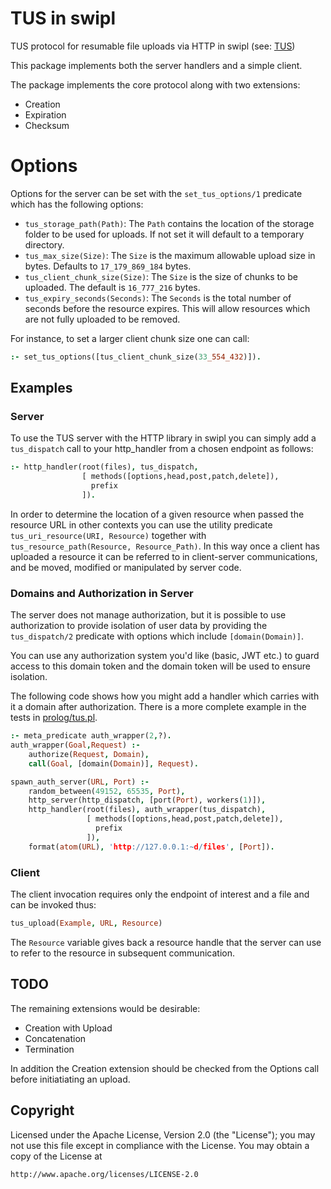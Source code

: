 
# TUS in swipl

TUS protocol for resumable file uploads via HTTP in swipl (see:
[TUS](https://tus.io/))

This package implements both the server handlers and a simple client.

The package implements the core protocol along with two extensions:

* Creation
* Expiration
* Checksum

# Options

Options for the server can be set with the `set_tus_options/1`
predicate which has the following options:

* `tus_storage_path(Path)`: The `Path` contains the location of the
storage folder to be used for uploads. If not set it will default to a
temporary directory.
* `tus_max_size(Size)`: The `Size` is the maximum allowable upload
size in bytes. Defaults to `17_179_869_184` bytes.
* `tus_client_chunk_size(Size)`: The `Size` is the size of chunks to
  be uploaded. The default is `16_777_216` bytes.
* `tus_expiry_seconds(Seconds)`: The `Seconds` is the total number of
  seconds before the resource expires. This will allow resources which
  are not fully uploaded to be removed.

For instance, to set a larger client chunk size one can call:

```prolog
:- set_tus_options([tus_client_chunk_size(33_554_432)]).
```

## Examples

### Server

To use the TUS server with the HTTP library in swipl you can simply
add a `tus_dispatch` call to your http_handler from a chosen endpoint
as follows:

```prolog
:- http_handler(root(files), tus_dispatch,
                [ methods([options,head,post,patch,delete]),
                  prefix
                ]).
```

In order to determine the location of a given resource when passed the
resource URL in other contexts you can use the utility predicate
`tus_uri_resource(URI, Resource)` together with
`tus_resource_path(Resource, Resource_Path)`. In this way once a
client has uploaded a resource it can be referred to in client-server
communications, and be moved, modified or manipulated by server code.

### Domains and Authorization in Server

The server does not manage authorization, but it is possible to use
authorization to provide isolation of user data by providing the
`tus_dispatch/2` predicate with options which include
`[domain(Domain)]`.

You can use any authorization system you'd like (basic, JWT etc.) to
guard access to this domain token and the domain token will be used to
ensure isolation.

The following code shows how you might add a handler which carries
with it a domain after authorization. There is a more complete example
in the tests in [prolog/tus.pl](prolog/tus.pl).

```prolog
:- meta_predicate auth_wrapper(2,?).
auth_wrapper(Goal,Request) :-
    authorize(Request, Domain),
    call(Goal, [domain(Domain)], Request).

spawn_auth_server(URL, Port) :-
    random_between(49152, 65535, Port),
    http_server(http_dispatch, [port(Port), workers(1)]),
    http_handler(root(files), auth_wrapper(tus_dispatch),
                 [ methods([options,head,post,patch,delete]),
                   prefix
                 ]),
    format(atom(URL), 'http://127.0.0.1:~d/files', [Port]).
```

### Client

The client invocation requires only the endpoint of interest and a
file and can be invoked thus:

```prolog
tus_upload(Example, URL, Resource)
```

The `Resource` variable gives back a resource handle that the server can use to
refer to the resource in subsequent communication.

## TODO

The remaining extensions would be desirable:

* Creation with Upload
* Concatenation
* Termination

In addition the Creation extension should be checked from the Options
call before initiatiating an upload.

## Copyright

Licensed under the Apache License, Version 2.0 (the "License"); you
may not use this file except in compliance with the License. You may
obtain a copy of the License at

```
http://www.apache.org/licenses/LICENSE-2.0
```


